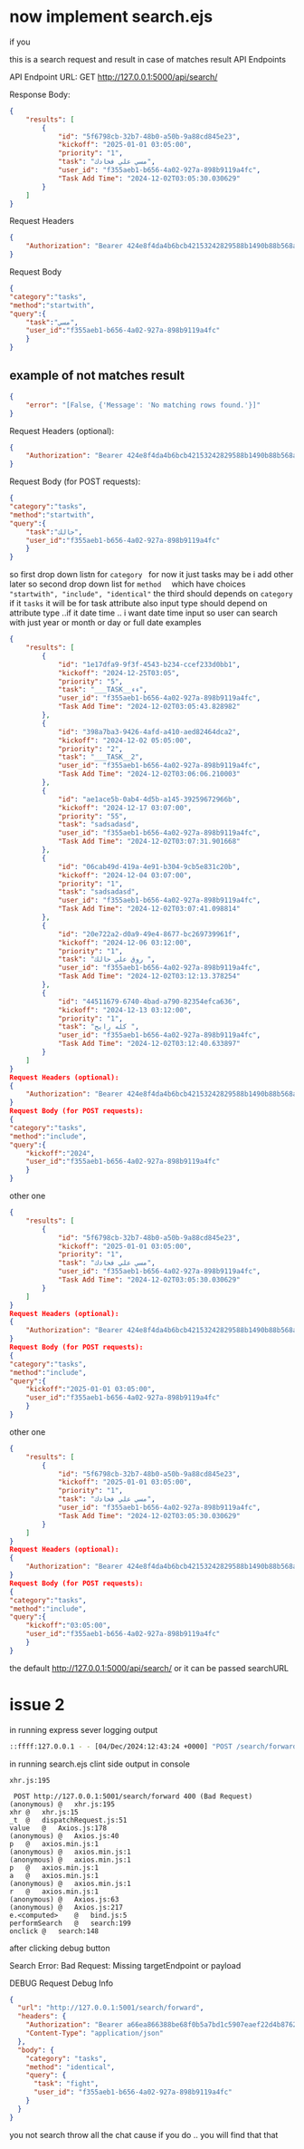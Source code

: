 # now implement  search.ejs



if  you

this is a search request and  result in case of matches result
API Endpoints

API Endpoint URL: GET http://127.0.0.1:5000/api/search/

Response Body:
```json
{
    "results": [
        {
            "id": "5f6798cb-32b7-48b0-a50b-9a88cd845e23",
            "kickoff": "2025-01-01 03:05:00",
            "priority": "1",
            "task": "مسي علي فخادك",
            "user_id": "f355aeb1-b656-4a02-927a-898b9119a4fc",
            "Task Add Time": "2024-12-02T03:05:30.030629"
        }
    ]
}
```
Request Headers
```json
{
    "Authorization": "Bearer 424e8f4da4b6bcb42153242829588b1490b88b568ad0f55cf5d32a5022b58cb0"
}
```
Request Body
```json
{
"category":"tasks",
"method":"startwith",
"query":{
    "task":"مسي",
    "user_id":"f355aeb1-b656-4a02-927a-898b9119a4fc"
    }
}
```
## example of not matches result
```json
{
    "error": "[False, {'Message': 'No matching rows found.'}]"
}
```
Request Headers (optional):
```json
{
    "Authorization": "Bearer 424e8f4da4b6bcb42153242829588b1490b88b568ad0f55cf5d32a5022b58cb0"
}
```
Request Body (for POST requests):

```json
{
"category":"tasks",
"method":"startwith",
"query":{
    "task":"حالك",
    "user_id":"f355aeb1-b656-4a02-927a-898b9119a4fc"
    }
}
```
so first drop down listn for  `category ` for now  it just tasks may be i add other later
so second  drop down list for   `method  ` which have choices `"startwith", "include", "identical"`
the third  should depends on `category ` if it `tasks` it  will be for task attribute
also input type should depend on attribute  type ..if it date time .. i want date time input
so user can search with just year or month or  day or full date
examples
```json
{
    "results": [
        {
            "id": "1e17dfa9-9f3f-4543-b234-ccef233d0bb1",
            "kickoff": "2024-12-25T03:05",
            "priority": "5",
            "task": "___TASK__ءء",
            "user_id": "f355aeb1-b656-4a02-927a-898b9119a4fc",
            "Task Add Time": "2024-12-02T03:05:43.828982"
        },
        {
            "id": "398a7ba3-9426-4afd-a410-aed82464dca2",
            "kickoff": "2024-12-02 05:05:00",
            "priority": "2",
            "task": "___TASK__2",
            "user_id": "f355aeb1-b656-4a02-927a-898b9119a4fc",
            "Task Add Time": "2024-12-02T03:06:06.210003"
        },
        {
            "id": "ae1ace5b-0ab4-4d5b-a145-39259672966b",
            "kickoff": "2024-12-17 03:07:00",
            "priority": "55",
            "task": "sadsadasd",
            "user_id": "f355aeb1-b656-4a02-927a-898b9119a4fc",
            "Task Add Time": "2024-12-02T03:07:31.901668"
        },
        {
            "id": "06cab49d-419a-4e91-b304-9cb5e831c20b",
            "kickoff": "2024-12-04 03:07:00",
            "priority": "1",
            "task": "sadsadasd",
            "user_id": "f355aeb1-b656-4a02-927a-898b9119a4fc",
            "Task Add Time": "2024-12-02T03:07:41.098814"
        },
        {
            "id": "20e722a2-d0a9-49e4-8677-bc269739961f",
            "kickoff": "2024-12-06 03:12:00",
            "priority": "1",
            "task": "روق علي حالك ",
            "user_id": "f355aeb1-b656-4a02-927a-898b9119a4fc",
            "Task Add Time": "2024-12-02T03:12:13.378254"
        },
        {
            "id": "44511679-6740-4bad-a790-82354efca636",
            "kickoff": "2024-12-13 03:12:00",
            "priority": "1",
            "task": "كله رايح ",
            "user_id": "f355aeb1-b656-4a02-927a-898b9119a4fc",
            "Task Add Time": "2024-12-02T03:12:40.633897"
        }
    ]
}
Request Headers (optional):
{
    "Authorization": "Bearer 424e8f4da4b6bcb42153242829588b1490b88b568ad0f55cf5d32a5022b58cb0"
}
Request Body (for POST requests):
{
"category":"tasks",
"method":"include",
"query":{
    "kickoff":"2024",
    "user_id":"f355aeb1-b656-4a02-927a-898b9119a4fc"
    }
}

```
other one
```json
{
    "results": [
        {
            "id": "5f6798cb-32b7-48b0-a50b-9a88cd845e23",
            "kickoff": "2025-01-01 03:05:00",
            "priority": "1",
            "task": "مسي علي فخادك",
            "user_id": "f355aeb1-b656-4a02-927a-898b9119a4fc",
            "Task Add Time": "2024-12-02T03:05:30.030629"
        }
    ]
}
Request Headers (optional):
{
    "Authorization": "Bearer 424e8f4da4b6bcb42153242829588b1490b88b568ad0f55cf5d32a5022b58cb0"
}
Request Body (for POST requests):
{
"category":"tasks",
"method":"include",
"query":{
    "kickoff":"2025-01-01 03:05:00",
    "user_id":"f355aeb1-b656-4a02-927a-898b9119a4fc"
    }
}

```
other one
```json
{
    "results": [
        {
            "id": "5f6798cb-32b7-48b0-a50b-9a88cd845e23",
            "kickoff": "2025-01-01 03:05:00",
            "priority": "1",
            "task": "مسي علي فخادك",
            "user_id": "f355aeb1-b656-4a02-927a-898b9119a4fc",
            "Task Add Time": "2024-12-02T03:05:30.030629"
        }
    ]
}
Request Headers (optional):
{
    "Authorization": "Bearer 424e8f4da4b6bcb42153242829588b1490b88b568ad0f55cf5d32a5022b58cb0"
}
Request Body (for POST requests):
{
"category":"tasks",
"method":"include",
"query":{
    "kickoff":"03:05:00",
    "user_id":"f355aeb1-b656-4a02-927a-898b9119a4fc"
    }
}


```
the default http://127.0.0.1:5000/api/search/
or it can be passed searchURL





# issue 2
in running express  sever logging output
```sh
::ffff:127.0.0.1 - - [04/Dec/2024:12:43:24 +0000] "POST /search/forward HTTP/1.1" 400 58 "http://127.0.0.1:5001/search" "Mozilla/5.0 (Windows NT 10.0; Win64; x64) AppleWebKit/537.36 (KHTML, like Gecko) Chrome/131.0.0.0 Safari/537.36 Edg/131.0.0.0"
```
in running search.ejs clint side output in console

```console
xhr.js:195

 POST http://127.0.0.1:5001/search/forward 400 (Bad Request)
(anonymous)	@	xhr.js:195
xhr	@	xhr.js:15
_t	@	dispatchRequest.js:51
value	@	Axios.js:178
(anonymous)	@	Axios.js:40
p	@	axios.min.js:1
(anonymous)	@	axios.min.js:1
(anonymous)	@	axios.min.js:1
p	@	axios.min.js:1
a	@	axios.min.js:1
(anonymous)	@	axios.min.js:1
r	@	axios.min.js:1
(anonymous)	@	Axios.js:63
(anonymous)	@	Axios.js:217
e.<computed>	@	bind.js:5
performSearch	@	search:199
onclick	@	search:148
```
after clicking debug button



Search
Error: Bad Request: Missing targetEndpoint or payload

DEBUG
Request Debug Info
```json
{
  "url": "http://127.0.0.1:5001/search/forward",
  "headers": {
    "Authorization": "Bearer a66ea866388be68f0b5a7bd1c5907eaef22d4b87627bf931ba74e0051a3ea747",
    "Content-Type": "application/json"
  },
  "body": {
    "category": "tasks",
    "method": "identical",
    "query": {
      "task": "fight",
      "user_id": "f355aeb1-b656-4a02-927a-898b9119a4fc"
    }
  }
}
```

you not search throw all the chat cause if you do .. you will find that that